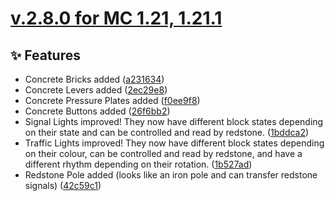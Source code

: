 # [v.2.8.0 for MC 1.21, 1.21.1](https://github.com/XxRexRaptorxX/CityCraft/compare/v.2.8.0-dev1...v.2.8.0-dev13)

## ✨ Features

- Concrete Bricks added ([a231634](https://github.com/XxRexRaptorxX/CityCraft/commit/a23163476f5727b8cdceb330901e455f018c0a7c))
- Concrete Levers added ([2ec29e8](https://github.com/XxRexRaptorxX/CityCraft/commit/2ec29e878d6a52196b6d411dbd3ee2240b33439e))
- Concrete Pressure Plates added ([f0ee9f8](https://github.com/XxRexRaptorxX/CityCraft/commit/f0ee9f8f8bfa47e3e0e1260a727d1f42df540b66))
- Concrete Buttons added ([26f6bb2](https://github.com/XxRexRaptorxX/CityCraft/commit/26f6bb22dc84ee1fa99e7f02b704ed589ec00993))
- Signal Lights improved! They now have different block states depending on their state and can be controlled and read by redstone. ([1bddca2](https://github.com/XxRexRaptorxX/CityCraft/commit/1bddca234f0ba1c6bbae17ce992d7ac4d8afb0d9))
- Traffic Lights improved! They now have different block states depending on their colour, can be controlled and read by redstone, and have a different rhythm depending on their rotation. ([1b527ad](https://github.com/XxRexRaptorxX/CityCraft/commit/1b527adc2c92d3a15a52c0b53ada6c3be80aa2d2))
- Redstone Pole added (looks like an iron pole and can transfer redstone signals) ([42c59c1](https://github.com/XxRexRaptorxX/CityCraft/commit/42c59c1e9fc9bc0d260161616b80b51ff8789e63))


